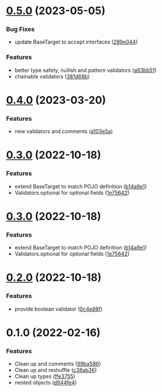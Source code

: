 

# [0.5.0](https://github.com/ededejr/validate/compare/0.4.0...0.5.0) (2023-05-05)


### Bug Fixes

* update BaseTarget to accept interfaces ([289e044](https://github.com/ededejr/validate/commit/289e04478dc6c7c892ef22e1049372faca703bb3))


### Features

* better type safety,  nullish and pattern validators ([a93bb51](https://github.com/ededejr/validate/commit/a93bb51bce7ee61835cdcd67f52778fbe9743e7e))
* chainable validators ([381d68b](https://github.com/ededejr/validate/commit/381d68ba5efcd31db7159700a9f9068271c339d8))

# [0.4.0](https://github.com/ededejr/validate/compare/0.3.0...0.4.0) (2023-03-20)


### Features

* new validators and comments ([a103e5a](https://github.com/ededejr/validate/commit/a103e5ae803809b3ea7d27cb4bcb92f0f32be0d8))

# [0.3.0](https://github.com/ededejr/validate/compare/0.2.0...0.3.0) (2022-10-18)


### Features

* extend BaseTarget to match POJO definition ([b14a9e1](https://github.com/ededejr/validate/commit/b14a9e1fea25394a13d9efc3a7af57b946fd2493))
* Validators.optional for optional fields ([1e75642](https://github.com/ededejr/validate/commit/1e75642c89c228d8f05ef65cd833725fa5d14afa))

# [0.3.0](https://github.com/ededejr/validate/compare/0.2.0...0.3.0) (2022-10-18)


### Features

* extend BaseTarget to match POJO definition ([b14a9e1](https://github.com/ededejr/validate/commit/b14a9e1fea25394a13d9efc3a7af57b946fd2493))
* Validators.optional for optional fields ([1e75642](https://github.com/ededejr/validate/commit/1e75642c89c228d8f05ef65cd833725fa5d14afa))

# [0.2.0](https://github.com/ededejr/validate/compare/0.1.0...0.2.0) (2022-10-18)


### Features

* provide boolean validator ([0c4e88f](https://github.com/ededejr/validate/commit/0c4e88ff1bb071fbfd221a331620ab0f125f0afa))

# 0.1.0 (2022-02-16)

### Features

- Clean up and comments ([99ba586](https://github.com/ededejr/validate/commit/99ba586325a21333a15e761bbd10c3d9ec5958f0))
- Clean up and reshuffle ([c38ab36](https://github.com/ededejr/validate/commit/c38ab36bfd3fe4a60378f4240cfe56c8eeb10286))
- Clean up types ([ffe3755](https://github.com/ededejr/validate/commit/ffe37551321e831c443427bc7cdaaaa6250fc9f4))
- nested objects ([d944fe4](https://github.com/ededejr/validate/commit/d944fe41d8e62fea1b40f65b74daf46ea044a816))
